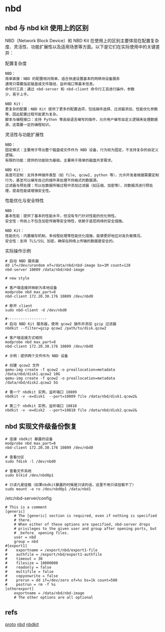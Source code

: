 # nbd

## nbd 与 nbd kit 使用上的区别

NBD（Network Block Device）和 NBD Kit 在使用上的区别主要体现在配置复杂度、灵活性、功能扩展性以及适用场景等方面。以下是它们在实际使用中的关键差异：

配置复杂度

```text
NBD：
简单直接：NBD 的配置相对简单，适合快速设置基本的网络块设备服务
通常只需要指定磁盘或文件路径、监听端口等基本信息。
命令行工具：通过 nbd-server 和 nbd-client 命令行工具进行操作，参数
少，易于上手。

NBD Kit：
更复杂的配置：NBD Kit 提供了更多的配置选项，包括插件选择、过滤器添加、性能优化参数等，因此配置过程可能更为复杂。
脚本与编程接口：支持 Python 等高级语言编写的插件，允许用户编写自定义逻辑来处理数据源，这需要一定的编程知识。
```

灵活性与功能扩展性

```text
NBD：
固定模式：主要用于导出整个磁盘或文件作为 NBD 设备，行为较为固定，不支持复杂的自定义逻辑。
有限的功能：提供的功能较为基础，主要用于简单的磁盘共享需求。

NBD Kit：
高度可定制：支持多种插件类型（如 file, qcow2, python 等），允许开发者根据需要定制行为，甚至可以编写自己的插件来处理不同格式的数据源。
过滤器与预处理：可以在数据传输过程中添加过滤器（如压缩、加密等），对数据流进行预处理，提高性能或增强安全性。
```

性能优化与安全特性

```text
NBD：
基本性能：提供了基本的性能水平，但没有专门针对性能的优化特性。
安全性：传统上不包含加密传输等安全特性，依赖于底层网络的安全措施。

NBD Kit：
性能优化：内置缓存机制、多线程处理等性能优化措施，能够更好地应对高负载情况。
安全性：支持 TLS/SSL 加密，确保在网络上传输的数据是安全的。
```

实际操作示例

```shell
# 启动 NBD 服务器
dd if=/dev/urandom of=/data/nbd/nbd-image bs=1M count=128
nbd-server 10809 /data/nbd/nbd-image

# new style

# 客户端连接并映射为本地设备
modprobe nbd max_part=8
nbd-client 172.20.30.176 10809 /dev/nbd0

# 断开 client
sudo nbd-client -d /dev/nbd0

#------------------
# 启动 NBD Kit 服务器，使用 qcow2 插件并添加 gzip 过滤器
nbdkit --filter=gzip qcow2 /path/to/disk.qcow2

# 客户端连接方式相同
modprobe nbd max_part=8
nbd-client 172.20.30.176 10809 /dev/nbd0

# 示例：提供两个文件作为 NBD 设备

# 创建 qcow2 文件
qemu-img create -f qcow2 -o preallocation=metadata /data/nbd/disk1.qcow2 10G
qemu-img create -f qcow2 -o preallocation=metadata /data/nbd/disk2.qcow2 5G

# 第一个 nbdkit 实例，监听端口 10809
nbdkit -v -e=disk1  --port=10809 file /data/nbd/disk1.qcow2&

# 第二个 nbdkit 实例，监听端口 10810
nbdkit -v -e=disk2  --port=10810 file /data/nbd/disk2.qcow2&

```

## nbd 实现文件级备份恢复

```shell
# 连接 nbdkit 暴露的设备
modprobe nbd max_part=8
nbd-client 172.20.30.176 10809 /dev/nbd0

# 查看分区
sudo fdisk -l /dev/nbd0

# 查看文件系统
sudo blkid /dev/nbd0p1

# 只读凡是挂载（如果nbdkit暴露的时候是只读的话，这里不用只读挂载不了）
sudo mount -o ro /dev/nbd0p1 /data/nbd1

```


/etc/nbd-server/config

```text
# This is a comment
[generic]
    # The [generic] section is required, even if nothing is specified
    # there.
    # When either of these options are specified, nbd-server drops
    # privileges to the given user and group after opening ports, but
    # _before_ opening files.
    user = nbd
    group = nbd
#[export1]
#    exportname = /export/nbd/export1-file
#    authfile = /export/nbd/export1-authfile
#    timeout = 30
#    filesize = 10000000
#    readonly = false
#    multifile = false
#    copyonwrite = false
#    prerun = dd if=/dev/zero of=%s bs=1k count=500
#    postrun = rm -f %s
[otherexport]
    exportname = /data/nbd/nbd-image
    # The other options are all optional
```


## refs

[proto](https://sourceforge.net/p/nbd/code/ci/master/tree/doc/proto.md)
[nbd](https://github.com/NetworkBlockDevice/nbd)
[nbdkit](https://gitlab.com/nbdkit/libnbd)

